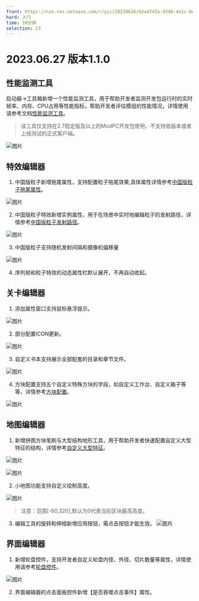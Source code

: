 ```yaml
---
front: https://nie.res.netease.com/r/pic/20230626/b2a4745a-0348-4e1c-8d36-dc3eec5abc44.png
hard: 入门
time: 10分钟
selection: 23
---
```


# 2023.06.27 版本1.1.0

## 性能监测工具
启动器→工具箱新增一个性能监测工具，用于帮助开发者监测开发包运行时的实时帧率、内存、CPU占用等性能指标，帮助开发者评估模组的性能情况，详情使用请参考文档[性能监测工具](../../30-测试/5-性能监测与调试工具.md)。
> 该工具仅支持在2.7稳定版及以上的ModPC开发包使用，不支持低版本或者上线测试的正式客户端。

![图片](./images/230627/performancetool.png)

## 特效编辑器
1. 中国版粒子新增拖尾属性，支持配置粒子拖尾效果,具体属性详情参考[中国版粒子拖尾属性](../../16-美术/9-特效/70-中国版特效属性详细说明.md#粒子拖尾效果属性说明)。

![图片](./images/230627/trailconfig.png)

2. 中国版粒子特效新增实例属性，用于在场景中实时地编辑粒子的发射路径，详情参考[中国版粒子发射路径](../../16-美术/9-特效/70-中国版特效属性详细说明.md#tips如何可视化编辑发射路径)。

![图片](./images/230627/trailedit.png)

3. 中国版粒子支持随机发射间隔和摄像机偏移量

![图片](./images/230627/random.png)

4. 序列帧和粒子特效的动态属性栏默认展开，不再自动收起。


## 关卡编辑器
1. 添加属性窗口支持鼠标悬浮提示。

![图片](./images/230627/hovertips.png)

2. 部分配置ICON更新。

![图片](./images/230627/icon.png)

3. 自定义书本支持展示全部配套的目录和章节文件。

![图片](./images/230627/book.png)

4. 方块配置支持五个自定义特殊方块的字段，如自定义工作台、自定义箱子等等，详情参考[方块配置](../../20-玩法开发/15-自定义游戏内容/2-自定义方块/1-JSON组件.md#neteaseblockrandomoffset)。

![图片](./images/230627/blockconfig.png)



## 地图编辑器
1. 新增拼图方块笔刷与大型结构地形工具，用于帮助开发者快速配置自定义大型特征的结构，详情参考[自定义大型特征](../../20-玩法开发/15-自定义游戏内容/4-自定义维度/6-自定义大型特征.md)。

![图片](./images/230627/jigsawblock.gif)

![图片](./images/230627/placelargefeature.gif)

2. 小地图功能支持自定义绘制高度。

![图片](./images/230627/mapheight.png)

> 注意：范围[-60,320],默认为0代表当前区块最高高度。

3. 编辑工具的旋转和伸缩新增应用按钮，需点击按钮才能生效。
![图片](./images/230627/scaleandrot.png)


## 界面编辑器

1. 新增轮盘控件，支持开发者自定义轮盘内径、外径、切片数量等属性，详情使用请参考[轮盘控件](../../18-界面与交互/10-控件和控件属性.md#控件简介)。

![图片](./images/230627/IntroduceUI-40.gif)

2. 界面编辑器的点击面板控件新增【是否吞噬点击事件】属性。
